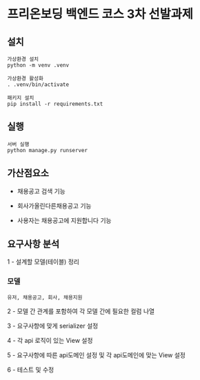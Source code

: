 # 프리온보딩 백엔드 코스 3차 선발과제


## 설치
```
가상환경 설치
python -m venv .venv

가상환경 활성화
. .venv/bin/activate

패키지 설치
pip install -r requirements.txt
```

## 실행
```
서버 실행
python manage.py runserver
```

## 가산점요소
 - 채용공고 검색 기능
 
 - 회사가올린다른채용공고 기능
 
 - 사용자는 채용공고에 지원합니다 기능
 
 
 ## 요구사항 분석
  1 - 설계할 모델(테이블) 정리
   
   ### 모델
    유저, 채용공고, 회사, 채용지원
    
  2 - 모델 간 관계를 포함하여 각 모델 간에 필요한 컬럼 나열
  
  3 - 요구사항에 맞게 serializer 설정
  
  4 - 각 api 로직이 있는 View 설정
  
  5 - 요구사항에 따른 api도메인 설정 및 각 api도메인에 맞는 View 설정
  
  6 - 테스트 및 수정